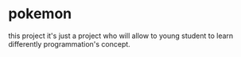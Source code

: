 # pokemon

this project it's just a project who will allow to young student to learn differently programmation's concept.
